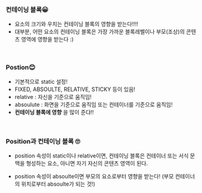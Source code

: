 ### 컨테이닝 블록😀
- 요소의 크기와 우치는 컨테이닝 블록의 영향을 받는다!!!!
- 대부분, 어떤 요소의 컨테이닝 블록은 가장 가까운 블록레벨이나 부모(조상)의 콘텐츠 영역에 영향을 받는다 :)  

<br>


### Postion😊
- 기본적으로 static 설정! 
- FIXED, ABSOULTE, RELATIVE, STICKY 등이 있음!
- relative : 자신을 기준으로 움직임!
- absoulute : 화면을 기준으로 움직임 또는 컨테이너를 기준으로 움직임!
- **컨테이닝 블록에 영향** 을 많이 준댜!!  
  
<br>

### Position과 컨테이닝 블록 🙄

- position 속성이 static이나 relative이면, 컨테이닝 블록은 컨테이너 또는 서식 문맥을 형성하는 요소, 아니면 자기 자신의 콘텐츠 영역이 된다.  
  
- position 속성이 absoulte이면 부모의 요소로부터 영향을 받는다! (부모 컨테이너의 위치로부터 absoulte가 되는 것!)
